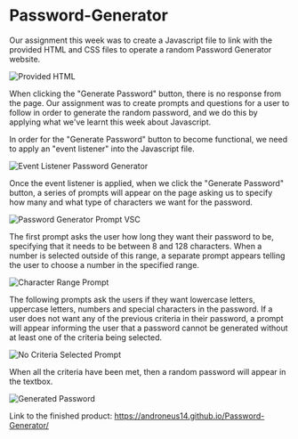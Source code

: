 # Password-Generator

Our assignment this week was to create a Javascript file to link with the provided HTML and CSS files to operate a random Password Generator website.

![Provided HTML](https://user-images.githubusercontent.com/98381243/157602347-914b0b3e-f1f2-4c67-b952-f80026858c3e.png)

When clicking the "Generate Password" button, there is no response from the page. Our assignment was to create prompts and questions for a user to follow in order to generate the random password, and we do this by applying what we've learnt this week about Javascript.

In order for the "Generate Password" button to become functional, we need to apply an "event listener" into the Javascript file.

![Event Listener Password Generator](https://user-images.githubusercontent.com/98381243/157601580-f9e291d1-65d9-4600-b3ea-ce86ce24e029.png)

Once the event listener is applied, when we click the "Generate Password" button, a series of prompts will appear on the page asking us to specify how many and what type of characters we want for the password.

![Password Generator Prompt VSC](https://user-images.githubusercontent.com/98381243/157602649-2e78bc75-350e-4cd9-b431-8b0cf709ddae.png)

The first prompt asks the user how long they want their password to be, specifying that it needs to be between 8 and 128 characters. When a number is selected outside of this range, a separate prompt appears telling the user to choose a number in the specified range.

![Character Range Prompt](https://user-images.githubusercontent.com/98381243/157603626-e87d2d25-e2f5-4027-8113-3854ac16146e.png)

 The following prompts ask the users if they want lowercase letters, uppercase letters, numbers and special characters in the password. If a user does not want any of the previous criteria in their password, a prompt will appear informing the user that a password cannot be generated without at least one of the criteria being selected.

![No Criteria Selected Prompt](https://user-images.githubusercontent.com/98381243/157603799-f1722a8a-d56e-459a-b54c-5a111198226a.png)

When all the criteria have been met, then a random password will appear in the textbox.

![Generated Password](https://user-images.githubusercontent.com/98381243/157604159-be06e1d4-eb48-4eb2-b6e1-673cbdd07ac4.png)

Link to the finished product: https://androneus14.github.io/Password-Generator/
